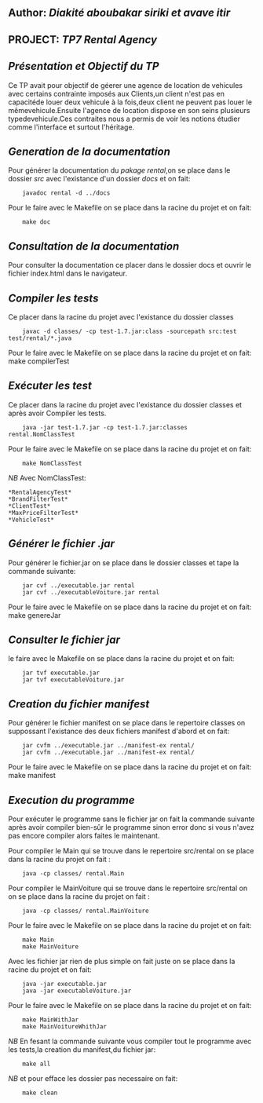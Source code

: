 Author: *Diakité aboubakar siriki et avave itir*
-------------------------------------------------

PROJECT: *TP7 Rental Agency*
----------------------------

*Présentation et Objectif du TP*
--------------------------------

Ce TP avait pour objectif de géerer une agence de location de vehicules avec certains contrainte imposés aux Clients,un client n'est pas en capacitéde louer deux vehicule à la fois,deux client ne peuvent pas louer le mêmevehicule.Ensuite l'agence de location dispose en son seins plusieurs typedevehicule.Ces contraites nous a permis de voir les notions étudier comme l'interface et surtout l'héritage.

*Generation de la documentation*
--------------------------------

Pour générer la documentation du *pakage rental*,on se place dans le dossier *src* avec l'existance d'un dossier *docs* et on fait:
													         
		javadoc rental -d ../docs	

Pour le faire avec le Makefile on se place dans la racine du projet et on fait:
	   
		make doc
		
*Consultation de la documentation*
----------------------------------

Pour consulter la documentation ce placer dans le dossier docs et ouvrir le fichier index.html dans le navigateur.


*Compiler les tests*
--------------------
Ce placer dans la racine du projet avec l'existance du dossier classes

		javac -d classes/ -cp test-1.7.jar:class -sourcepath src:test test/rental/*.java


Pour le faire avec le Makefile on se place dans la racine du projet et on fait:
		make compilerTest

*Exécuter les test*
------------------

Ce placer dans la racine du projet avec l'existance du dossier classes et après avoir Compiler les tests.

		java -jar test-1.7.jar -cp test-1.7.jar:classes rental.NomClassTest


Pour le faire avec le Makefile on se place dans la racine du projet et on fait:

		make NomClassTest

*NB* Avec NomClassTest:
	
	*RentalAgencyTest*
	*BrandFilterTest*
	*ClientTest*
	*MaxPriceFilterTest*
	*VehicleTest*

*Générer le fichier .jar*
-------------------------
Pour générer le fichier.jar on se place dans le dossier classes et tape la commande suivante:

		jar cvf ../executable.jar rental
		jar cvf ../executableVoiture.jar rental		

Pour le faire avec le Makefile on se place dans la racine du projet et on fait:
		make genereJar

		

*Consulter le fichier jar*
--------------------------
le faire avec le Makefile on se place dans la racine du projet et on fait:
	
		jar tvf executable.jar
		jar tvf executableVoiture.jar


*Creation du fichier manifest*
------------------------
Pour générer le fichier manifest on se place dans le repertoire classes  on suppossant l'existance des deux fichiers manifest d'abord et on fait:

		jar cvfm ../executable.jar ../manifest-ex rental/
		jar cvfm ../executable.jar ../manifest-ex rental/


Pour le faire avec le Makefile on se place dans la racine du projet et on fait:
		make manifest
		
*Execution du programme*
------------------------
Pour exécuter le programme sans le fichier jar on fait la commande suivante après avoir compiler bien-sûr le programme sinon error donc si vous n'avez pas encore compiler alors faites le maintenant.

Pour compiler le Main qui se trouve dans le repertoire src/rental on se place dans la racine du projet on fait :

		java -cp classes/ rental.Main 

Pour compiler le MainVoiture qui se trouve dans le repertoire src/rental on on se place dans la racine du projet on fait :

		java -cp classes/ rental.MainVoiture

 
Pour le faire avec le Makefile on se place dans la racine du projet et on fait:

		make Main
		make MainVoiture


Avec les fichier jar rien de plus simple on fait juste on se place dans la racine du projet et on fait:

		java -jar executable.jar
		java -jar executableVoiture.jar

Pour le faire avec le Makefile on se place dans la racine du projet et on fait:

		make MainWithJar
		make MainVoitureWhithJar		



*NB* En fesant la commande suivante vous compiler tout le programme avec les tests,la creation du manifest,du fichier jar:
		
		make all

*NB* et pour efface les dossier pas necessaire on fait:

		make clean
		










